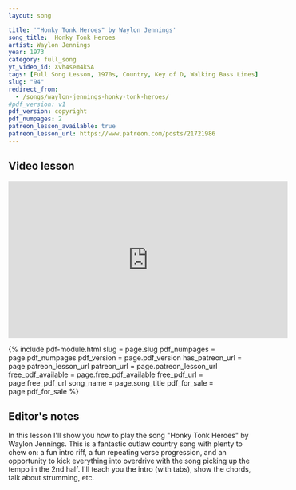 ```yaml
---
layout: song

title: '"Honky Tonk Heroes" by Waylon Jennings'
song_title:  Honky Tonk Heroes
artist: Waylon Jennings
year: 1973
category: full_song
yt_video_id: Xvh4sem4kSA
tags: [Full Song Lesson, 1970s, Country, Key of D, Walking Bass Lines]
slug: "94"
redirect_from:
  - /songs/waylon-jennings-honky-tonk-heroes/
#pdf_version: v1
pdf_version: copyright
pdf_numpages: 2
patreon_lesson_available: true
patreon_lesson_url: https://www.patreon.com/posts/21721986
---
```


## Video lesson

<iframe width="560" height="315" src="https://www.youtube.com/embed/Xvh4sem4kSA?showinfo=0" frameborder="0" allowfullscreen></iframe>

{% include pdf-module.html slug = page.slug pdf_numpages = page.pdf_numpages pdf_version = page.pdf_version has_patreon_url = page.patreon_lesson_url patreon_url = page.patreon_lesson_url free_pdf_available = page.free_pdf_available free_pdf_url = page.free_pdf_url song_name = page.song_title pdf_for_sale = page.pdf_for_sale %}

## Editor's notes

In this lesson I'll show you how to play the song "Honky Tonk Heroes" by Waylon Jennings. This is a fantastic outlaw country song with plenty to chew on: a fun intro riff, a fun repeating verse progression, and an opportunity to kick everything into overdrive with the song picking up the tempo in the 2nd half. I'll teach you the intro (with tabs), show the chords, talk about strumming, etc.

<!-- ## Chords needed

    E –––2––––2––––3––––2––––0––––0––––2––––––
    B –––3––––1––––0––––0––––3––––2––––3––––––
    G –––2––––2––––0––––2––––1––––0––––2––––––
    D –––0––––0––––0––––1––––2––––2––––4––––––
    A –––––––––––––2––––2––––2––––0–––––––––––
    E –––––––––––––3–––––––––0––––––––––––––––
         D    D7   G    B7   E7   A7   D/F#   

## Intro tab

The following tab shows the foundation of this intro. This focuses on the main chords you need to hit, and also the transitional notes that walk up and down between each chords. Note, what I'm _not_ showing is the more intricate filler notes you can play when you're hanging out on each chord. Watch to my video lesson for specifics here -- you can hear me playing notes that aren't tabbed out, but again -- these are filler, and can be played (or ignored) as per your desired skill level.

    E ––––––––––––––2–––––––––––––––––––––––––––2–––––––––––
    B ––––––––––––––3–––––––––––––––––––––––––––0–––––––––––
    G ––––––––––––––2–––––––––––––––––––––––––––2–––––––––––
    D –––––––––––0––0––––––––––––––––––0––––––––1–––––––––––
    A ––0––2––4–––––––––––––––––––––––––––4––2––2–––––––––––
    E ––––––––––––––––––––––––––––––––––––––––––––––––––––––
                    D                           B7


                                        "Low down leaving sun..."
    E ––––––0–––––––0––––––––2––––––––––––––––––2–––––––––––
    B ––––––3–––––––2––––––––3––––––––––––––––––3–––––––––––
    G ––––––1–––––––0––––––––2––––––––––––––––––2–––––––––––
    D ––2–––2–––––––2–––––0––0––––––––––0–2–3–4–4–––––––––––
    A –––––(2)–––0––0–––––––––––––0–2–4–––––––––––––––––––––
    E –––––(0)––––––––––––––––––––––––––––––––––––––––––––––
            E7      A7       D                  D

If it isn't clear or you need more help, note the intro uses this general timing per the main chord placement:

    D                       B7
    1  +  2  +  3  +  4  +  1  +  2  +  3  +  4  +  

                                               "Low down leaving sun..."
    E7          A7          D                       D/F#
    1  +  2  +  3  +  4  +  1  +  2  +  3  +  4  +  1  +  2  +  3  +  4  +  

That being said, here's a few minor notes to help you nail this one:

1. The first 3 notes, leading up to the first D chord, happen on the final "+ 4 +" of the preceding measure. That is, the "1" count of the next measure should be the open D (4th) string, as part of the "D" chord -- which lasts for an entire measure.
2. The final D chord is technically a D/F# – and the 6 notes that lead up to the F# note (4th fret on the D string) are triplets. What this means: they happen on the "3 + 4 + " of the final measure, and each of these final two beats receives three evenly distributed notes. If this isn't clear, see my video! This final measure is a bit tricky... especially since you start singing during this run of notes (align the lyric "down" with the first pluck of the 4th fret of the D string).


## Verse chord progression

Very similar to the intro, you just play around a bit more on the D (adding a D7 and G) before moving to the B7 / E7 / A7 etc.

    D  •  •  •  D  •  •  •  D7 •  •  •  G  •  •  •
    G  •  •  •  D  •  B7 •  E7 •  •  •  A7 •  •  •

## Verse strumming

Keep it simple to start with:

    Down... down up, down... down up, down... down up, down...

Or written out with the counting:

    1 + 2 + 3 + 4 + 1 + 2 + 3 + 4 +
    D   D U D   D U D   D U D   D U
    >       >       >       >

For the second half of the song, Jennings picks up the tempo big time. At that point, you can adjust this if you want however you see fit.

## Lyrics w/ chords

        D
    Low down leaving sun
    D7                              G
    Done, did everything that needs done
                 D               B7
    Woe is me... why can't I see...
        E7                            A7                
    I'd best be leaving well enough alone

         D
    Them neon light nights, couldn't stay out of fights
    D7                         G
    Keep a-haunting me in memo---ries
                                          D               B7
    Well, there's one in every crowd, for crying out loud...
    E7                        A7
    Why was it always turning out to be me?

    D                    
    Where does it go? The good Lord only knows
    D7                               G
    Seems like it was just the other day
                                D            B7
    I was down at Green Gables, hawking them tables
        E7                       A7
    And generally blowing all my hard earned pay

      D                         
    Piano rolled blues, danced holes in my shoes
          D7                           G
    There weren't another other way to be
                        D          B7
    For lovable losers, no account boozers
        E7         A7          D         
    And honky tonk heroes like me.... hey hey

        (start heavier strumming)

        (for remaining verses, use same chords)

    Where does it go? The good Lord only knows
    [...]

    Piano rolled blues, danced holes in my shoes
    [...]

    Where does it go? The good Lord only knows
    [...]

    Piano rolled blues, danced holes in my shoes
    [...]


## Good luck!

Thanks for reading! I hope this helped you. Questions? Comments? Requests? Let me know! -->
